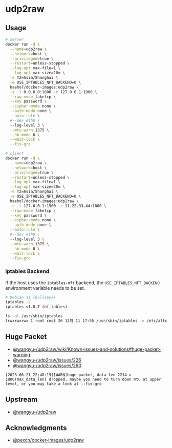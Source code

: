 # udp2raw

## Usage

```sh
# server
docker run -d \
  --name=udp2raw \
  --network=host \
  --privileged=true \
  --restart=unless-stopped \
  --log-opt max-file=1 \
  --log-opt max-size=20m \
  -e TZ=Asia/Shanghai \
  -e USE_IPTABLES_NFT_BACKEND=0 \
  haeho7/docker-images:udp2raw \
  -s -l 0.0.0.0:1800 -r 127.0.0.1:1900 \
  --raw-mode faketcp \
  --key password \
  --cipher-mode none \
  --auth-mode none \
  --auto-rule \
  #--dev eth0 \
  --log-level 3 \
  --mtu-warn 1375 \
  --hb-mode 0 \
  --wait-lock \
  --fix-gro

# client
docker run -d \
  --name=udp2raw \
  --network=host \
  --privileged=true \
  --restart=unless-stopped \
  --log-opt max-file=1 \
  --log-opt max-size=20m \
  -e TZ=Asia/Shanghai \
  -e USE_IPTABLES_NFT_BACKEND=0 \
  haeho7/docker-images:udp2raw \
  -c -l 127.0.0.1:1900 -r 11.22.33.44:1800 \
  --raw-mode faketcp \
  --key password \
  --cipher-mode none \
  --auth-mode none \
  --auto-rule \
  #--dev eth0 \
  --log-level 3 \
  --mtu-warn 1375 \
  --hb-mode 0 \
  --wait-lock \
  --fix-gro
```

### iptables Backend

If the host uses the `iptables-nft` backend, the `USE_IPTABLES_NFT_BACKEND` environment variable needs to be set.

```sh
# Debian 11 (bullseye)
iptables -V
iptables v1.8.7 (nf_tables)

ls -al /usr/sbin/iptables
lrwxrwxrwx 1 root root 26 12月 11 17:56 /usr/sbin/iptables -> /etc/alternatives/iptables
```

## Huge Packet

- [@wangyu-/udp2raw/wiki/Known-issues-and-solutions#huge-packet-warning](https://github.com/wangyu-/udp2raw/wiki/Known-issues-and-solutions#huge-packet-warning)
- [@wangyu-/udp2raw/issues/226](https://github.com/wangyu-/udp2raw/issues/226)
- [@wangyu-/udp2raw/issues/260](https://github.com/wangyu-/udp2raw/issues/260)

```log
[2023-06-21 22:48:19][WARN]huge packet, data_len 2214 > 1800(max_data_len) dropped, maybe you need to turn down mtu at upper level, or you may take a look at --fix-gro
```

## Upstream

- [@wangyu-/udp2raw](https://github.com/wangyu-/udp2raw)

## Acknowledgments

- [@pexcn/docker-images/udp2raw](https://github.com/pexcn/docker-images/tree/master/net/udp2raw)

